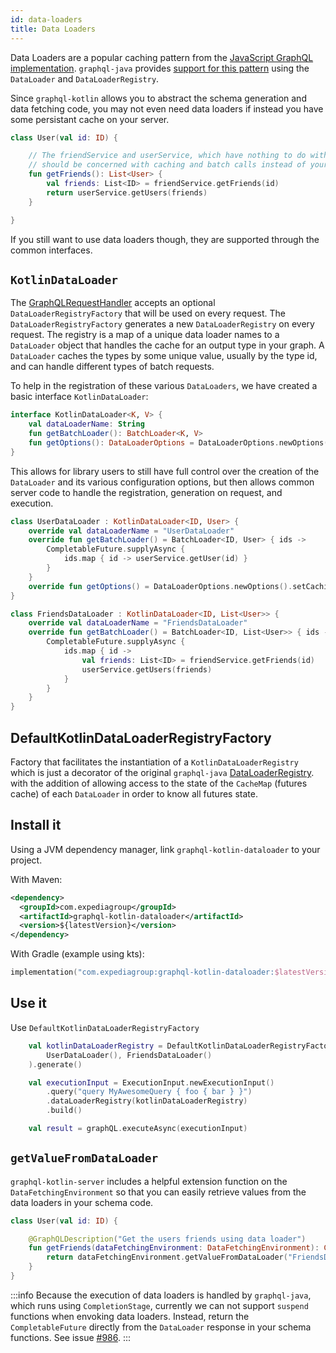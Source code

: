 ```yaml
---
id: data-loaders
title: Data Loaders
---
```

Data Loaders are a popular caching pattern from the [JavaScript GraphQL implementation](https://github.com/graphql/dataloader).
`graphql-java` provides [support for this pattern](https://www.graphql-java.com/documentation/batching) using the `DataLoader` and `DataLoaderRegistry`.

Since `graphql-kotlin` allows you to abstract the schema generation and data fetching code, you may not even need data loaders if instead you have some persistant cache on your server.

```kotlin
class User(val id: ID) {

    // The friendService and userService, which have nothing to do with GraphQL,
    // should be concerned with caching and batch calls instead of your schema classes
    fun getFriends(): List<User> {
        val friends: List<ID> = friendService.getFriends(id)
        return userService.getUsers(friends)
    }

}
```

If you still want to use data loaders though, they are supported through the common interfaces.

## `KotlinDataLoader`

The [GraphQLRequestHandler](./graphql-request-handler.md) accepts an optional `DataLoaderRegistryFactory` that will be used on every request.
The `DataLoaderRegistryFactory` generates a new `DataLoaderRegistry` on every request. The registry is a map of a unique data loader names to a `DataLoader` object that handles the cache for an output type in your graph.
A `DataLoader` caches the types by some unique value, usually by the type id, and can handle different types of batch requests.

To help in the registration of these various `DataLoaders`, we have created a basic interface `KotlinDataLoader`:

```kotlin
interface KotlinDataLoader<K, V> {
    val dataLoaderName: String
    fun getBatchLoader(): BatchLoader<K, V>
    fun getOptions(): DataLoaderOptions = DataLoaderOptions.newOptions()
}
```

This allows for library users to still have full control over the creation of the `DataLoader` and its various configuration options,
but then allows common server code to handle the registration, generation on request, and execution.

```kotlin
class UserDataLoader : KotlinDataLoader<ID, User> {
    override val dataLoaderName = "UserDataLoader"
    override fun getBatchLoader() = BatchLoader<ID, User> { ids ->
        CompletableFuture.supplyAsync {
            ids.map { id -> userService.getUser(id) }
        }
    }
    override fun getOptions() = DataLoaderOptions.newOptions().setCachingEnabled(false)
}

class FriendsDataLoader : KotlinDataLoader<ID, List<User>> {
    override val dataLoaderName = "FriendsDataLoader"
    override fun getBatchLoader() = BatchLoader<ID, List<User>> { ids ->
        CompletableFuture.supplyAsync {
            ids.map { id ->
                val friends: List<ID> = friendService.getFriends(id)
                userService.getUsers(friends)
            }
        }
    }
}
```

## DefaultKotlinDataLoaderRegistryFactory

Factory that facilitates the instantiation of a `KotlinDataLoaderRegistry` which is just
a decorator of the original `graphql-java` [DataLoaderRegistry](https://github.com/graphql-java/java-dataloader/blob/master/src/main/java/org/dataloader/DataLoaderRegistry.java).
with the addition of allowing access to the state of the `CacheMap` (futures cache) of each `DataLoader` in order to know
all futures state.

## Install it

Using a JVM dependency manager, link `graphql-kotlin-dataloader` to your project.

With Maven:

```xml
<dependency>
  <groupId>com.expediagroup</groupId>
  <artifactId>graphql-kotlin-dataloader</artifactId>
  <version>${latestVersion}</version>
</dependency>
```

With Gradle (example using kts):

```kotlin
implementation("com.expediagroup:graphql-kotlin-dataloader:$latestVersion")
```

## Use it

Use `DefaultKotlinDataLoaderRegistryFactory`

```kotlin
    val kotlinDataLoaderRegistry = DefaultKotlinDataLoaderRegistryFactory(
        UserDataLoader(), FriendsDataLoader()
    ).generate()

    val executionInput = ExecutionInput.newExecutionInput()
        .query("query MyAwesomeQuery { foo { bar } }")
        .dataLoaderRegistry(kotlinDataLoaderRegistry)
        .build()

    val result = graphQL.executeAsync(executionInput)
```

## `getValueFromDataLoader`

`graphql-kotlin-server` includes a helpful extension function on the `DataFetchingEnvironment` so that you can easily retrieve values from the data loaders in your schema code.

```kotlin
class User(val id: ID) {

    @GraphQLDescription("Get the users friends using data loader")
    fun getFriends(dataFetchingEnvironment: DataFetchingEnvironment): CompletableFuture<List<User>> {
        return dataFetchingEnvironment.getValueFromDataLoader("FriendsDataLoader", id)
    }
}
```

:::info
Because the execution of data loaders is handled by `graphql-java`, which runs using `CompletionStage`, currently we can
not support `suspend` functions when envoking data loaders. Instead, return the `CompletableFuture` directly from the `DataLoader`
response in your schema functions. See issue [#986](https://github.com/ExpediaGroup/graphql-kotlin/issues/986).
:::
